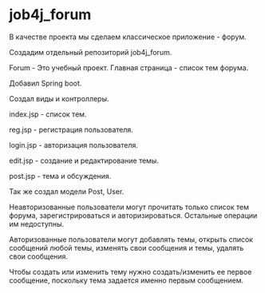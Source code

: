 # job4j_forum

В качестве проекта мы сделаем классическое приложение - форум.

Создадим отдельный репозиторий job4j_forum.

Forum - Это учебный проект. Главная страница - список тем форума.

Добавил Spring boot.

Создал виды и контроллеры.

index.jsp - список тем.

reg.jsp - регистрация пользователя.

login.jsp - авторизация пользователя.

edit.jsp - создание и редактирование темы.

post.jsp - тема и обсуждения.

Так же создал модели Post, User.

Неавторизованные пользователи могут прочитать только список тем форума, зарегистрироваться и авторизироваться. Остальные операции им недоступны.

Авторизованные пользователи могут добавлять темы, открыть список сообщений любой темы, изменять свои сообщения и темы, удалять свои сообщения.

Чтобы создать или изменить тему нужно создать/изменить ее первое сообщение, поскольку тема задается именно первым сообщением.
